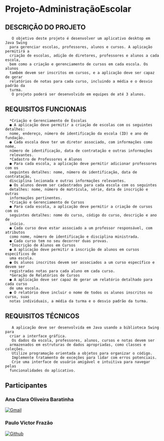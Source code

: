 # Projeto-AdministraçãoEscolar

    
## DESCRIÇÃO DO PROJETO
 
       O objetivo deste projeto é desenvolver um aplicativo desktop em Java Swing
      para gerenciar escolas, professores, alunos e cursos. A aplicação permitirá a
      criação de escolas, adição de diretores, professores e alunos a cada escola,
      bem como a criação e gerenciamento de cursos em cada escola. Os alunos
      também devem ser inscritos em cursos, e a aplicação deve ser capaz de gerar
      relatórios de notas para cada curso, incluindo a média e o desvio padrão da
      turma.
       O projeto poderá ser desenvolvido em equipes de até 3 alunos.


## REQUISITOS FUNCIONAIS

      *Criação e Gerenciamento de Escolas
      ● A aplicação deve permitir a criação de escolas com os seguintes detalhes:
      nome, endereço, número de identificação da escola (ID) e ano de fundação.
      ● Cada escola deve ter um diretor associado, com informações como nome,
      número de identificação, data de contratação e outras informações
      relevantes.
      *Cadastro de Professores e Alunos
      ● Para cada escola, a aplicação deve permitir adicionar professores com os
      seguintes detalhes: nome, número de identificação, data de contratação,
      disciplina lecionada e outras informações relevantes.
      ● Os alunos devem ser cadastrados para cada escola com os seguintes
      detalhes: nome, número de matrícula, série, data de inscrição e outras
      informações pertinentes.
      *Criação e Gerenciamento de Cursos
      ● Para cada escola, a aplicação deve permitir a criação de cursos com os
      seguintes detalhes: nome do curso, código do curso, descrição e ano de
      início.
      ● Cada curso deve estar associado a um professor responsável, com atributos
      como nome, número de identificação e disciplina ministrada.
      ● Cada curso tem no seu decorrer duas provas.
      *Inscrição de Alunos em Cursos
      ● A aplicação deve permitir a inscrição de alunos em cursos específicos de
      uma escola.
      ● Os alunos inscritos devem ser associados a um curso específico e devem ser
      registradas notas para cada aluno em cada curso.
      *Geração de Relatórios de Cursos
      ● A aplicação deve ser capaz de gerar um relatório detalhado para cada curso
      de uma escola.
      ● O relatório deve incluir o nome de todos os alunos inscritos no curso, suas
      notas individuais, a média da turma e o desvio padrão da turma.


## REQUISITOS TÉCNICOS

       A aplicação deve ser desenvolvida em Java usando a biblioteca Swing para
      criar a interface gráfica.
       Os dados da escola, professores, alunos, cursos e notas devem ser
      armazenados em estruturas de dados apropriadas, como classes e coleções.
       Utilize programação orientada a objetos para organizar o código.
       Implemente tratamento de exceções para lidar com erros potenciais.
       Crie uma interface de usuário amigável e intuitiva para navegar pelas
      funcionalidades do aplicativo.


## Participantes

### Ana Clara Oliveira Baratinha 

[![Gmail](https://img.shields.io/badge/Gmail-D14836?style=for-the-badge&logo=gmail&logoColor=white)](mailto:)

### Paulo Victor Frazão 

[![Github](https://img.shields.io/badge/GitHub-100000?style=for-the-badge&logo=github&logoColor=white)](https://github.com/Pvictorfrazao) 
